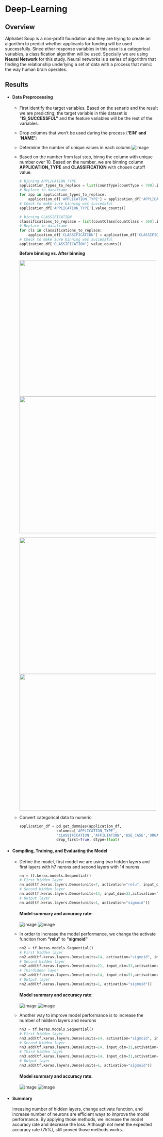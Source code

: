 # Deep-Learning
## Overview
Alphabet Soup is a non-profit foundation and they are trying to create an algorithm to predict whether applicants for funding will be used successfully. Since ether response variables in this case is a categorical variables, a classification algorithm will be used. Specially we are using **Neural Network** for this study.  Neural networks is a series of algorithm that finding the relationship underlying a set of data with a process that mimic the way human brain operates. 
## Results
  - #### Data Preprocessing
    -   First identify the target variables. Based on the senario and the result we are predicting, the target variable in thie dataset is **"IS_SUCCESSFUL"** and the feature variables will be the rest of the variables.
    -   Drop columns that won't be used during the process (**'EIN' and 'NAME'**)
    -   Determine the number of unique values in each column
    ![image](https://github.com/ludanzhan/Deep-Learning/blob/main/Resources/Screen%20Shot%202022-04-02%20at%2011.36.04%20AM.png)
    -   Based on the number from last step, binng the column with unique number over 10. Based on the number, we are binning column **APPLICATION_TYPE** and **CLASSIFICATION** with chosen cutoff value.
        ```python
        # binning APPLICATION_TYPE
        application_types_to_replace = list(countType[countType < 700].index)
        # Replace in dataframe
        for app in application_types_to_replace:
            application_df['APPLICATION_TYPE'] = application_df['APPLICATION_TYPE'].replace(app,"Other")
        # Check to make sure binning was successful
        application_df['APPLICATION_TYPE'].value_counts()
        ```

        ```python
        # binning CLASSIFICATION
        classifications_to_replace = list(countClass[countClass < 300].index)
        # Replace in dataframe
        for cls in classifications_to_replace:
            application_df['CLASSIFICATION'] = application_df['CLASSIFICATION'].replace(cls,"Other")
        # Check to make sure binning was successful
        application_df['CLASSIFICATION'].value_counts()
        ```
        **Before binning vs. After binning**
        <p float="center">
          <img src = "https://github.com/ludanzhan/Deep-Learning/blob/main/Resources/Screen%20Shot%202022-04-02%20at%2011.36.15%20AM.png",
           width="450" />
          <img src = "https://github.com/ludanzhan/Deep-Learning/blob/main/Resources/Screen%20Shot%202022-04-02%20at%2011.36.28%20AM.png",
           width="450"  >
        </p>

        <p float="center">
          <img src = "https://github.com/ludanzhan/Deep-Learning/blob/main/Resources/Screen%20Shot%202022-04-02%20at%2011.38.01%20AM.png",
           width="450" />
          <img src = "https://github.com/ludanzhan/Deep-Learning/blob/main/Resources/Screen%20Shot%202022-04-02%20at%2011.38.11%20AM.png",
           width="450"  >
        </p>

    - Convert categorical data to numeric 
      ```python
      application_df = pd.get_dummies(application_df, 
                       columns=['APPLICATION_TYPE', 
                       'CLASSIFICATION','AFFILIATION','USE_CASE','ORGANIZATION','INCOME_AMT','SPECIAL_CONSIDERATIONS'],
                       drop_first=True, dtype=float)
      ```
  - #### Compiling, Training, and Evaluating the Model
    - Define the model, first model we are using two hidden layers and first layers with h7 nerons and second layers with 14 nurons
      ```python
      nn = tf.keras.models.Sequential()
      # First hidden layer
      nn.add(tf.keras.layers.Dense(units=7, activation="relu", input_dim=36))
      # Second hidden layer
      nn.add(tf.keras.layers.Dense(units=14, input_dim=31,activation="relu"))
      # Output layer
      nn.add(tf.keras.layers.Dense(units=1, activation="sigmoid"))
      ```

      #### Model summary and accuracy rate:
      ![image](https://github.com/ludanzhan/Deep-Learning/blob/main/Resources/Screen%20Shot%202022-04-02%20at%202.20.55%20PM.png)
      ![image](https://github.com/ludanzhan/Deep-Learning/blob/main/Resources/Screen%20Shot%202022-04-02%20at%202.21.17%20PM.png)
    - In order to increase the model performance, we change the activate funciton from **"relu"** to **"sigmoid"**
      ```python
      nn2 = tf.keras.models.Sequential()
      # First hidden layer
      nn2.add(tf.keras.layers.Dense(units=14, activation="sigmoid", input_dim=36))
      # Second hidden layer
      nn2.add(tf.keras.layers.Dense(units=21, input_dim=31,activation="sigmoid"))
      # Thirdidden layer
      nn2.add(tf.keras.layers.Dense(units=14, input_dim=31,activation="sigmoid"))
      # Output layer
      nn2.add(tf.keras.layers.Dense(units=1, activation="sigmoid"))
      ```

      #### Model summary and accuracy rate:
      ![image](https://github.com/ludanzhan/Deep-Learning/blob/main/Resources/Screen%20Shot%202022-04-02%20at%202.26.20%20PM.png)
      ![image](https://github.com/ludanzhan/Deep-Learning/blob/main/Resources/Screen%20Shot%202022-04-02%20at%202.26.34%20PM.png)
    - Another way to improve model performance is to increase the number of hiddern layers and neurons
      ```python
      nn3 = tf.keras.models.Sequential()
      # First hidden layer
      nn3.add(tf.keras.layers.Dense(units=14, activation="sigmoid", input_dim=36))
      # Second hidden layer
      nn3.add(tf.keras.layers.Dense(units=14, input_dim=31,activation="sigmoid"))
      # Third hidden layer
      nn3.add(tf.keras.layers.Dense(units=14, input_dim=31,activation="sigmoid"))
      # Output layer
      nn3.add(tf.keras.layers.Dense(units=1, activation="sigmoid"))
      ```
      #### Model summary and accuracy rate:
      ![image](https://github.com/ludanzhan/Deep-Learning/blob/main/Resources/Screen%20Shot%202022-04-02%20at%202.26.47%20PM.png)
      ![image](https://github.com/ludanzhan/Deep-Learning/blob/main/Resources/Screen%20Shot%202022-04-02%20at%202.26.56%20PM.png)
  - #### Summary
    Inreasing number of hidden layers, change activate function, and increase number of neurons are efficient ways to improve the model performance. By applying those methods, we increase the model accuracy rate and decrease the loss. Although not meet the expected accuracy rate (75%), still proved those methods works.

